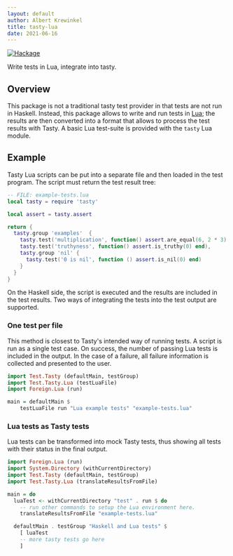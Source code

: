 ```yaml
---
layout: default
author: Albert Krewinkel
title: tasty-lua
date: 2021-06-16
---
```


[![Hackage]](https://hackage.haskell.org/package/tasty-lua)

Write tests in Lua, integrate into tasty.

[Hackage]: https://img.shields.io/hackage/v/tasty-lua.svg

Overview
--------

This package is not a traditional tasty test provider in that
tests are not run in Haskell. Instead, this package allows to
write and run tests in [Lua][]; the results are then converted
into a format that allows to process the test results with Tasty.
A basic Lua test-suite is provided with the `tasty` Lua module.

Example
-------

Tasty Lua scripts can be put into a separate file and then loaded
in the test program. The script must return the test result tree:

``` lua
-- FILE: example-tests.lua
local tasty = require 'tasty'

local assert = tasty.assert

return {
  tasty.group 'examples'  {
    tasty.test('multiplication', function() assert.are_equal(6, 2 * 3) end),
    tasty.test('truthyness', function() assert.is_truthy(0) end),
    tasty.group 'nil' {
      tasty.test('0 is nil', function () assert.is_nil(0) end)
    }
  }
}
```

On the Haskell side, the script is executed and the results are
included in the test results. Two ways of integrating the tests
into the test output are supported.

### One test per file

This method is closest to Tasty's intended way of running tests. A
script is run as a single test case. On success, the number of
passing Lua tests is included in the output. In the case of a
failure, all failure information is collected and presented to the
user.

``` haskell
import Test.Tasty (defaultMain, testGroup)
import Test.Tasty.Lua (testLuaFile)
import Foreign.Lua (run)

main = defaultMain $
    testLuaFile run "Lua example tests" "example-tests.lua"
```

### Lua tests as Tasty tests

Lua tests can be transformed into mock Tasty tests, thus showing
all tests with their status in the final output.

``` haskell
import Foreign.Lua (run)
import System.Directory (withCurrentDirectory)
import Test.Tasty (defaultMain, testGroup)
import Test.Tasty.Lua (translateResultsFromFile)

main = do
  luaTest <- withCurrentDirectory "test" . run $ do
    -- run other commands to setup the Lua environment here.
    translateResultsFromFile "example-tests.lua"

  defaultMain . testGroup "Haskell and Lua tests" $
    [ luaTest
    -- more tasty tests go here
    ]
```


[Lua]: https://lua.org/
